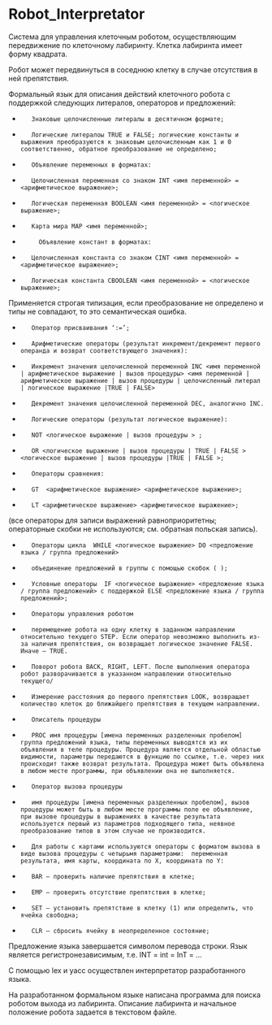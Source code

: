 # Robot_Interpretator
Система для управления клеточным роботом, осуществляющим передвижение по клеточному лабиринту. Клетка лабиринта имеет форму квадрата.

Робот может передвинуться в соседнюю клетку в случае отсутствия в ней препятствия.

Формальный язык для описания действий клеточного робота с поддержкой следующих литералов, операторов и предложений:

-        Знаковые целочисленные литералы в десятичном формате;

-        Логические литералоы TRUE и FALSE; логические константы и выражения преобразуются к знаковым целочисленным как 1 и 0 соответственно, обратное преобразование не определено;

-        Объявление переменных в форматах:

-        Целочисленная переменная со знаком INT <имя переменной> = <арифметическое выражение>;

-        Логическая переменная BOOLEAN <имя переменной> = <логическое выражение>;

-        Карта мира MAP <имя переменной>;

-          Объявление констант в форматах:

-        Целочисленная константа со знаком СINT <имя переменной> = <арифметическое выражение>;

-        Логическая константа CBOOLEAN <имя переменной> = <логическое выражение>;

 

Применяется строгая типизация, если преобразование не определено и типы не совпадают, то это семантическая ошибка.

-        Оператор присваивания ‘:=’;

-        Арифметические операторы (результат инкремент/декремент первого операнда и возврат соответствующего значения):

-        Инкремент значения целочисленной переменной INC <имя переменной | арифметическое выражение | вызов процедуры> <имя переменной | арифметическое выражение | вызов процедуры | целочисленный литерал | логическое выражение |TRUE | FALSE>

-        Декремент значения целочисленной переменной DEC, аналогично INC.

-        Логические операторы (результат логическое выражение):

-        NOT <логическое выражение | вызов процедуры > ;

-        OR <логическое выражение | вызов процедуры | TRUE | FALSE > <логическое выражение | вызов процедуры |TRUE | FALSE >;

-        Операторы сравнения:

-        GT  <арифметическое выражение> <арифметическое выражение>;

-        LT <арифметическое выражение> <арифметическое выражение>;

(все операторы для записи выражений равноприоритетны; операторные скобки не используются; см. обратная польская запись).

-        Операторы цикла  WHILE <логическое выражение> DO <предложение языка / группа предложений>

-        объединение предложений в группы с помощью скобок ( );

-        Условные операторы  IF <логическое выражение> <предложение языка / группа предложений> с поддержкой ELSE <предложение языка / группа предложений>;

-        Операторы управления роботом

-        перемещение робота на одну клетку в заданном направлении относительно текущего STEP. Если оператор невозможно выполнить из-за наличия препятствия, он возвращает логическое значение FALSE. Иначе – TRUE.

-        Поворот робота BACK, RIGHT, LEFT. После выполнения оператора робот разворачивается в указанном направлении относительно текущего/

-        Измерение расстояния до первого препятствия LOOK, возвращает количество клеток до ближайшего препятствия в текущем направлении.

-        Описатель процедуры

-        PROC имя процедуры [имена переменных разделенных пробелом] группа предложений языка, типы переменных выводятся из их объявления в теле процедуры. Процедура является отдельной областью видимости, параметры передаются в функцию по ссылке, т.е. через них происходит также возврат результата. Процедура может быть объявлена в любом месте программы, при объявлении она не выполняется.

-        Оператор вызова процедуры

-        имя процедуры [имена переменных разделенных пробелом], вызов процедуры может быть в любом месте программы поле ее объявление, при вызове процедуры в выражениях в качестве результата используется первый из параметров подходящего типа, неявное преобразование типов в этом случае не производится.

-        Для работы с картами используются операторы с форматом вызова в виде вызова процедуры с четырьмя параметрами:  переменная результата, имя карты, координата по X, координата по Y:

-        BAR – проверить наличие препятствия в клетке;

-        EMP – проверить отсутствие препятствия в клетке;

-        SET – установить препятствие в клетку (1) или определить, что ячейка свободна;

-        CLR – сбросить ячейку в неопределенное состояние;

 

Предложение языка завершается символом перевода строки. Язык является регистронезависимым, т.е. INT = int = InT = …


С помощью lex и yacc осуществлен интерпретатор разработанного языка.
 
На разработанном формальном языке написана программа для поиска роботом выхода из лабиринта. Описание лабиринта и начальное положение робота задается в текстовом файле.
